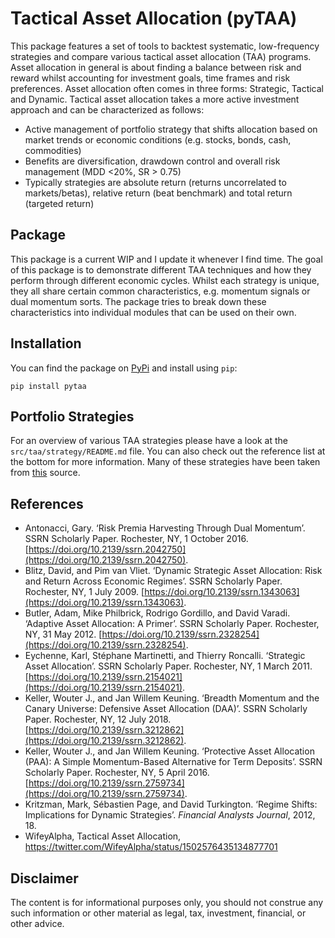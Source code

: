 # Tactical Asset Allocation (pyTAA)
This package features a set of tools to backtest systematic, low-frequency strategies and compare various tactical asset allocation (TAA) programs. Asset allocation in general is about finding a balance between risk and reward whilst accounting for investment goals, time frames and risk preferences. Asset allocation often comes in three forms: Strategic, Tactical and Dynamic. Tactical asset allocation takes a more active investment approach and can be characterized as follows:
- Active management of portfolio strategy that shifts allocation based on market trends or economic conditions (e.g. stocks, bonds, cash, commodities)
- Benefits are diversification, drawdown control and overall risk management (MDD <20%, SR > 0.75)
- Typically strategies are absolute return (returns uncorrelated to markets/betas), relative return (beat benchmark) and total return (targeted return)

## Package
This package is a current WIP and I update it whenever I find time. The goal of this package is to demonstrate different TAA techniques and how they perform through different economic cycles. Whilst each strategy is unique, they all share certain common characteristics, e.g. momentum signals or dual momentum sorts. The package tries to break down these characteristics into individual modules that can be used on their own.

## Installation
You can find the package on [PyPi](https://pypi.org/project/pytaa/) and install using `pip`:

```
pip install pytaa
```

## Portfolio Strategies
For an overview of various TAA strategies please have a look at the `src/taa/strategy/README.md` file. You can also check out the reference list at the bottom for more information. Many of these strategies have been taken from [this](https://twitter.com/WifeyAlpha/status/1502576435134877701) source.

## References
- Antonacci, Gary. ‘Risk Premia Harvesting Through Dual Momentum’. SSRN Scholarly Paper. Rochester, NY, 1 October 2016. [https://doi.org/10.2139/ssrn.2042750](https://doi.org/10.2139/ssrn.2042750).
- Blitz, David, and Pim van Vliet. ‘Dynamic Strategic Asset Allocation: Risk and Return Across Economic Regimes’. SSRN Scholarly Paper. Rochester, NY, 1 July 2009. [https://doi.org/10.2139/ssrn.1343063](https://doi.org/10.2139/ssrn.1343063).
- Butler, Adam, Mike Philbrick, Rodrigo Gordillo, and David Varadi. ‘Adaptive Asset Allocation: A Primer’. SSRN Scholarly Paper. Rochester, NY, 31 May 2012. [https://doi.org/10.2139/ssrn.2328254](https://doi.org/10.2139/ssrn.2328254).
- Eychenne, Karl, Stéphane Martinetti, and Thierry Roncalli. ‘Strategic Asset Allocation’. SSRN Scholarly Paper. Rochester, NY, 1 March 2011. [https://doi.org/10.2139/ssrn.2154021](https://doi.org/10.2139/ssrn.2154021).
- Keller, Wouter J., and Jan Willem Keuning. ‘Breadth Momentum and the Canary Universe: Defensive Asset Allocation (DAA)’. SSRN Scholarly Paper. Rochester, NY, 12 July 2018. [https://doi.org/10.2139/ssrn.3212862](https://doi.org/10.2139/ssrn.3212862).
- Keller, Wouter J., and Jan Willem Keuning. ‘Protective Asset Allocation (PAA): A Simple Momentum-Based Alternative for Term Deposits’. SSRN Scholarly Paper. Rochester, NY, 5 April 2016. [https://doi.org/10.2139/ssrn.2759734](https://doi.org/10.2139/ssrn.2759734).
- Kritzman, Mark, Sébastien Page, and David Turkington. ‘Regime Shifts: Implications for Dynamic Strategies’. _Financial Analysts Journal_, 2012, 18.
- WifeyAlpha, Tactical Asset Allocation, https://twitter.com/WifeyAlpha/status/1502576435134877701

## Disclaimer
The content is for informational purposes only, you should not construe any such information or other material as legal, tax, investment, financial, or other advice.
